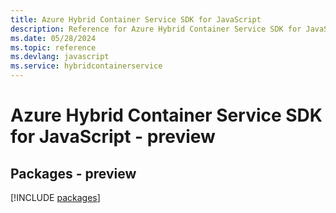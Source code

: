```yaml
---
title: Azure Hybrid Container Service SDK for JavaScript
description: Reference for Azure Hybrid Container Service SDK for JavaScript
ms.date: 05/28/2024
ms.topic: reference
ms.devlang: javascript
ms.service: hybridcontainerservice
---
```

# Azure Hybrid Container Service SDK for JavaScript - preview
## Packages - preview
[!INCLUDE [packages](hybrid-container-service-index.md)]